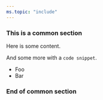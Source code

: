 ```yaml
---
ms.topic: "include"
---
```

### This is a common section

Here is some content.

And some more with a `code snippet`.

* Foo
* Bar

### End of common section